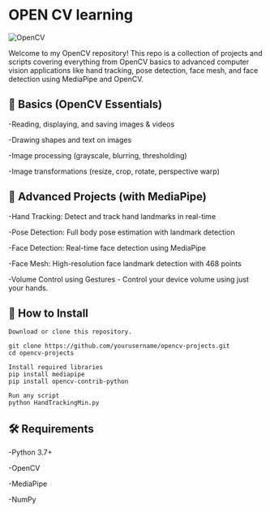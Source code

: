 
# OPEN CV learning 

![OpenCV](https://img.shields.io/badge/opencv-%23white.svg?style=for-the-badge&logo=opencv&logoColor=white)


Welcome to my OpenCV repository! This repo is a collection of projects and scripts covering everything from OpenCV basics to advanced computer vision applications like hand tracking, pose detection, face mesh, and face detection using MediaPipe and OpenCV.

## 🔰 Basics (OpenCV Essentials)

-Reading, displaying, and saving images & videos

-Drawing shapes and text on images

-Image processing (grayscale, blurring, thresholding)

-Image transformations (resize, crop, rotate, perspective warp)

## 🧠 Advanced Projects (with MediaPipe)

-Hand Tracking: Detect and track hand landmarks in real-time

-Pose Detection: Full body pose estimation with landmark detection

-Face Detection: Real-time face detection using MediaPipe

-Face Mesh: High-resolution face landmark detection with 468 points

-Volume Control using Gestures - Control your device volume using just your hands.



## 🚀 How to Install


```
Download or clone this repository.

git clone https://github.com/yourusername/opencv-projects.git
cd opencv-projects

Install required libraries
pip install mediapipe
pip install opencv-contrib-python

Run any script
python HandTrackingMin.py

```


## 🛠 Requirements

-Python 3.7+

-OpenCV

-MediaPipe

-NumPy

